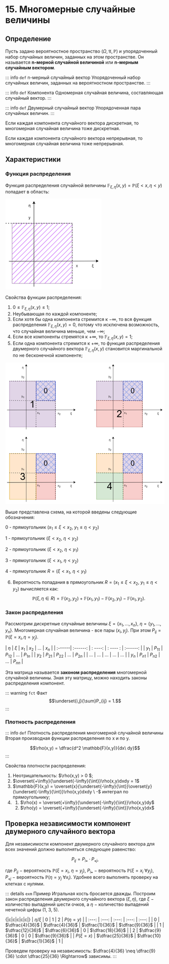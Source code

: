 # 15. Многомерные случайные величины

## Определение

Пусть задано вероятностное пространство $(\Omega, \mathfrak{A}, \mathbb{P})$ и упорядоченный набор случайных величин, заданных на этом пространстве. Он называется **n-мерной случайной величиной** или **n-мерным случайным вектором**.

::: info `def` n-мерный случайный вектор
Упорядоченный набор случайных величин, заданных на вероятностном пространстве.
:::

::: info `def` Компонента
Одномерная случайная величина, составляющая случайный вектор.
:::

::: info `def` Двумерный случайный вектор
Упорядоченная пара случайных величин.
:::

Если каждая компонента случайного вектора дискретная, то многомерная случайная величина тоже дискретная.

Если каждая компонента случайного вектора непрерывная, то многомерная случайная величина тоже непрерывная.

## Характеристики

### Функция распределения
Функция распределения случайной величины $\mathbb{F}_{\xi, \eta}(x, y) = \mathbb{P}(\xi < x, \eta < y)$ попадает в область:

![Математические модели](../images/функцияраспр.png)


Свойства функции распределения:

1. $0 \leq \mathbb{F}_{\xi, \eta}(x, y) \leq 1$;
2. Неубывающая по каждой компоненте;
3. Если хотя бы одна компонента стремится к $-\infty$, то вся функция распределения $\mathbb{F}_{\xi, \eta}(x, y) = 0$, потому что исключена возможность, что случайная величина меньше, чем $-\infty$;
4. Если все компоненты стремятся к $+\infty$, то $\mathbb{F}_{\xi, \eta}(x, y) = 1$;
5. Если одна компонента стремится к $+\infty$, то функция распределения двумерного случайного вектора $\mathbb{F}_{\xi, \eta}(x, y)$ становится маргинальной по не бесконечной компоненте;

![Математические модели](../images/функцияраспр6.png)

Выше представлена схема, на которой введены следующие обозначения:

0 - прямоугольник $(x_1 \leq \xi < x_2, \ y_1 \leq \eta < y_2)$

1 - прямоугольник $(\xi < x_2, \ \eta < y_2)$

2 - прямоугольник $(\xi < x_2, \ \eta < y_1)$

3 - прямоугольник $(\xi < x_1, \ \eta < y_2)$

4 - прямоугольник $R = (\xi < x_1, \ \eta < y_1)$

6. Вероятность попадания в прямоугольник $R = (x_1 \leq \xi < x_2, \ y_1 \leq \eta < y_2)$ вычисляется как:
    $$\mathbb{P}({\xi,\eta} \in R) = \mathbb{F}(x_2,y_2) + \mathbb{F}(x_1,y_1) - \mathbb{F}(x_2,y_1) - \mathbb{F}(x_1,y_2).$$

### Закон распределения

Рассмотрим дискретные случайные величины $\xi = \{x_1, \dotsc, x_n \}, \ \eta = \{y_1, \dotsc, y_n \}$. Многомерная случайная величина - все пары ($x_i, y_j$). При этом $P_{ij} = \mathbb{P}(\xi = x_i, \eta = y_j).$

| $\eta$ | $\xi$ | $x_1$ | $x_2$ | ... | $x_n$ | 
| :------| :------: | : ----: | : ---- : | :------: |
| $y_1$ | $P_{11}$ | $P_{12}$ | ... | $P_{1n}$ |
| $y_2$ | $P_{21}$ | $P_{22}$ | ... | $P_{2n}$ |
| ... | ... | ... | ... | ... |
| $y_n$ | $P_{n1}$ | $P_{n2}$ | ... | $P_{nn}$ |

Эта матрица называется **законом распределения** многомерной случайной величины. Зная эту матрицу, можно находить законы распределения компонент.

::: warning `fct` Факт
$$\underset{i,j}{\sum}P_{ij} = 1.$$
:::

### Плотность распределения

::: info `def` Плотность распределения многомерной случайной величины
Вторая производная функции распределения по x и по y.

$$\rho(x,y) = \dfrac{d^2 \mathbb{F}(x,y)}{dx\ dy}$$
:::

Свойства плотности распределения:

1. Неотрицательность: $\rho(x,y) > 0 $;
2. $\overset{+\infty}{\underset{-\infty}{\int}}\rho(x,y)dxdy = 1$
3. $\mathbb{F}(x,y) = \overset{x}{\underset{-\infty}{\int}}\overset{y}{\underset{-\infty}{\int}}\rho(x,y)dxdy \ -$ интеграл по прямоугольнику;
4. 
    1) $\rho(x) = \overset{+\infty}{\underset{-\infty}{\int}}\rho(x,y)dy$
    2) $\rho(y) = \overset{+\infty}{\underset{-\infty}{\int}}\rho(x,y)dx$

## Проверка независимости компонент двумерного случайного вектора

Для независимости компонент двумерного случайного вектора для всех значений должно выполняться следующее равенство:

$$ P_{ij} = P_{i \bullet} \cdot P_{\bullet j},$$

где $P_{ij} \ -$ вероятность $\mathbb{P}(\xi = x_i,\ \eta=y_j)$, $P_{i\bullet} \ -$ вероятность $\mathbb{P}(\xi = x_i \ \forall y_j)$, $P_{\bullet j} \ -$ вероятность $\mathbb{P}(\eta=y_j \ \forall x_i).$ Удобнее всего выполнять проверку на клетках с нулями.

::: details `exm` Пример
Игральная кость бросается дважды. Построим закон распределения двумерного случайного вектора $(\xi,\eta)$, где $\xi \ -$ количество выпадений шести очков, а $\eta \ -$ количество выпадений нечетной цифры (1, 3, 5).

{|c|c|c|c|c|}
| $\eta / \xi$ | 0 | 1 | 2 | $P(\eta = y)$ | 
| :---: | :---: | :---: | :---: | :---: |
| 0 | $\dfrac{4}{36}$ | $\dfrac{4}{36}$ | $\dfrac{1}{36}$ | $\dfrac{9}{36}$ |
| 1 | $\dfrac{12}{36}$ | $\dfrac{6}{36}$ | 0 | $\dfrac{18}{36}$ |
| 2 | $\dfrac{9}{36}$ | 0 | 0 | $\dfrac{9}{36}$ |
| $P(\xi = x)$ | $\dfrac{25}{36}$ | $\dfrac{10}{36}$ | $\dfrac{1}{36}$ | 1 |

Проведем проверку на независимость: $\dfrac{4}{36} \neq \dfrac{9}{36} \cdot \dfrac{25}{36} \Rightarrow$ зависимы.
:::
